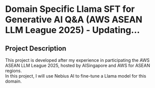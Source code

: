 # Domain Specific Llama SFT for Generative AI Q&A (AWS ASEAN LLM League 2025) - Updating...

## Project Description
This project is developed after my experience in participating the AWS ASEAN LLM League 2025, hosted by AISingapore and AWS for ASEAN regions.  
In this project, I will use Nebius AI to fine-tune a Llama model for this domain. 